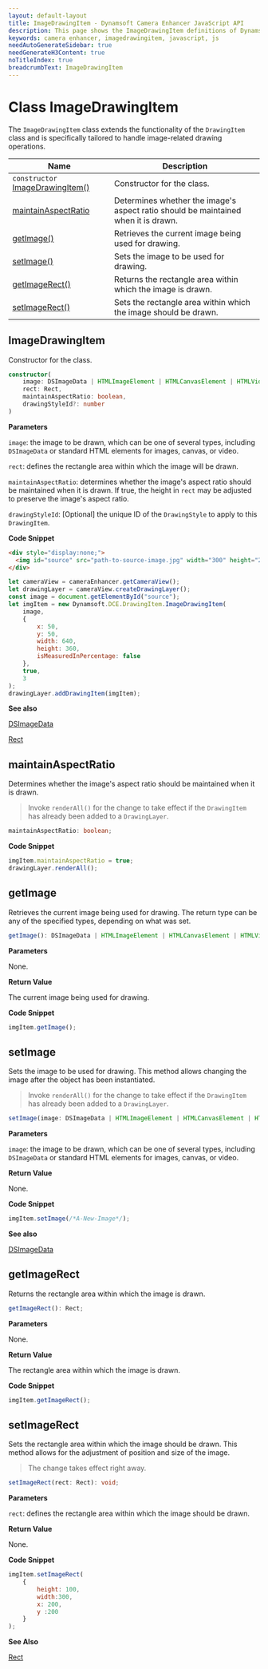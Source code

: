 ```yaml
---
layout: default-layout
title: ImageDrawingItem - Dynamsoft Camera Enhancer JavaScript API
description: This page shows the ImageDrawingItem definitions of Dynamsoft Camera Enhancer JavaScript SDK.
keywords: camera enhancer, imagedrawingitem, javascript, js
needAutoGenerateSidebar: true
needGenerateH3Content: true
noTitleIndex: true
breadcrumbText: ImageDrawingItem
---
```


# Class ImageDrawingItem

The `ImageDrawingItem` class extends the functionality of the `DrawingItem` class and is specifically tailored to handle image-related drawing operations.

| Name                                                  | Description                                                                        |
| ----------------------------------------------------- | ---------------------------------------------------------------------------------- |
| `constructor` [ImageDrawingItem()](#imagedrawingitem) | Constructor for the class.                                                         |
| [maintainAspectRatio](#maintainaspectratio)           | Determines whether the image's aspect ratio should be maintained when it is drawn. |
| [getImage()](#getimage)                               | Retrieves the current image being used for drawing.                                |
| [setImage()](#setimage)                               | Sets the image to be used for drawing.                                             |
| [getImageRect()](#getimagerect)                       | Returns the rectangle area within which the image is drawn.                        |
| [setImageRect()](#setimagerect)                       | Sets the rectangle area within which the image should be drawn.                    |

## ImageDrawingItem

Constructor for the class.

```typescript
constructor(
    image: DSImageData | HTMLImageElement | HTMLCanvasElement | HTMLVideoElement,
    rect: Rect,
    maintainAspectRatio: boolean,
    drawingStyleId?: number
)
```

**Parameters**

`image`: the image to be drawn, which can be one of several types, including `DSImageData` or standard HTML elements for images, canvas, or video.

`rect`: defines the rectangle area within which the image will be drawn.

`maintainAspectRatio`: determines whether the image's aspect ratio should be maintained when it is drawn. If true, the height in `rect` may be adjusted to preserve the image's aspect ratio.

`drawingStyleId`: [Optional] the unique ID of the `DrawingStyle` to apply to this `DrawingItem`.

**Code Snippet**

```html
<div style="display:none;">
  <img id="source" src="path-to-source-image.jpg" width="300" height="227" />
</div>
```

```js
let cameraView = cameraEnhancer.getCameraView();
let drawingLayer = cameraView.createDrawingLayer();
const image = document.getElementById("source");
let imgItem = new Dynamsoft.DCE.DrawingItem.ImageDrawingItem(
    image, 
    {
        x: 50, 
        y: 50, 
        width: 640, 
        height: 360, 
        isMeasuredInPercentage: false
    }, 
    true,
    3
);
drawingLayer.addDrawingItem(imgItem);
```

**See also**

[DSImageData](https://www.dynamsoft.com/capture-vision/docs/web/programming/javascript/api-reference/core/basic-structures/ds-image-data.html)

[Rect](https://www.dynamsoft.com/capture-vision/docs/web/programming/javascript/api-reference/core/basic-structures/rect.html)

## maintainAspectRatio

Determines whether the image's aspect ratio should be maintained when it is drawn.

> Invoke `renderAll()` for the change to take effect if the `DrawingItem` has already been added to a `DrawingLayer`. 

```typescript
maintainAspectRatio: boolean;
```

**Code Snippet**

```js
imgItem.maintainAspectRatio = true;
drawingLayer.renderAll();
```

## getImage

Retrieves the current image being used for drawing. The return type can be any of the specified types, depending on what was set.

```typescript
getImage(): DSImageData | HTMLImageElement | HTMLCanvasElement | HTMLVideoElement;
```

**Parameters**

None.

**Return Value**

The current image being used for drawing.

**Code Snippet**

```js
imgItem.getImage();
```

## setImage

Sets the image to be used for drawing. This method allows changing the image after the object has been instantiated.

> Invoke `renderAll()` for the change to take effect if the `DrawingItem` has already been added to a `DrawingLayer`. 

```typescript
setImage(image: DSImageData | HTMLImageElement | HTMLCanvasElement | HTMLVideoElement): void;
```

**Parameters**

`image`: the image to be drawn, which can be one of several types, including `DSImageData` or standard HTML elements for images, canvas, or video.

**Return Value**

None.

**Code Snippet**

```js
imgItem.setImage(/*A-New-Image*/);
```

**See also**

[DSImageData](https://www.dynamsoft.com/capture-vision/docs/web/programming/javascript/api-reference/core/basic-structures/ds-image-data.html)

## getImageRect

Returns the rectangle area within which the image is drawn.

```typescript
getImageRect(): Rect;
```

**Parameters**

None.

**Return Value**

The rectangle area within which the image is drawn.

**Code Snippet**

```js
imgItem.getImageRect();
```

## setImageRect

Sets the rectangle area within which the image should be drawn. This method allows for the adjustment of position and size of the image.

> The change takes effect right away.

```typescript
setImageRect(rect: Rect): void;
```

**Parameters**

`rect`: defines the rectangle area within which the image should be drawn.

**Return Value**

None.

**Code Snippet**

```js
imgItem.setImageRect(
    {
        height: 100, 
        width:300,
        x: 200,
        y :200
    }
);
```

**See Also**

[Rect](https://www.dynamsoft.com/capture-vision/docs/web/programming/javascript/api-reference/core/basic-structures/rect.html)
